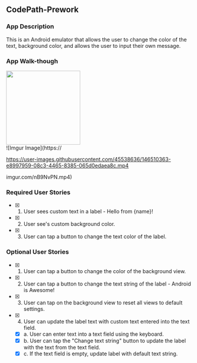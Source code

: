 ## CodePath-Prework

### App Description
This is an Android emulator that allows the user to change the color of the text, background color, and allows the user to input their own message. 

### App Walk-though

<img src="https://imgur.com/tSHe1bA.gif" width=200><br>
![Imgur Image](https://

https://user-images.githubusercontent.com/45538636/146510363-e8997959-08c3-4465-8385-065d0edaea8c.mp4

imgur.com/nB9NvPN.mp4)

### Required User Stories
- [x] 1. User sees custom text in a label - Hello from {name}!
- [x] 2. User see's custom background color.
- [x] 3. User can tap a button to change the text color of the label.

### Optional User Stories
- [x] 1. User can tap a button to change the color of the background view.  
- [x] 2. User can tap a button to change the text string of the label - Android is Awesome!  
- [x] 3. User can tap on the background view to reset all views to default settings.  
- [x] 4. User can update the label text with custom text entered into the text field.  
   - [x] a. User can enter text into a text field using the keyboard.  
   - [x] b. User can tap the "Change text string" button to update the label with the text from the text field.  
   - [x] c. If the text field is empty, update label with default text string.  
